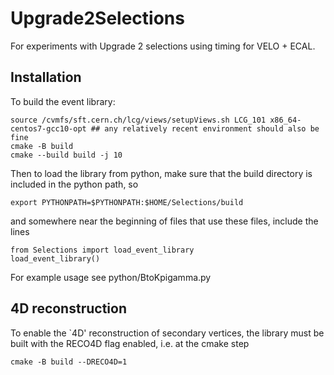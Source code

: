 # Upgrade2Selections

For experiments with Upgrade 2 selections using timing for VELO + ECAL. 


## Installation

To build the event library: 
```
source /cvmfs/sft.cern.ch/lcg/views/setupViews.sh LCG_101 x86_64-centos7-gcc10-opt ## any relatively recent environment should also be fine
cmake -B build
cmake --build build -j 10
```
Then to load the library from python, make sure that the build directory is included in the python path, so 
```
export PYTHONPATH=$PYTHONPATH:$HOME/Selections/build
```
and somewhere near the beginning of files that use these files, include the lines 
```
from Selections import load_event_library
load_event_library()
```

For example usage see python/BtoKpigamma.py

## 4D reconstruction 
To enable the `4D' reconstruction of secondary vertices, the library must be built with the RECO4D flag enabled, i.e. at the cmake step 

```
cmake -B build --DRECO4D=1
```


